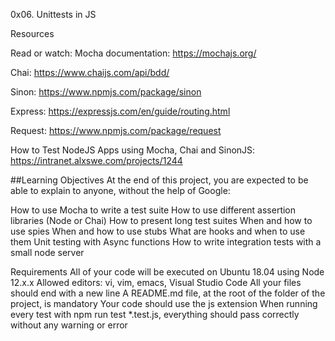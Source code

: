 0x06. Unittests in JS


Resources


Read or watch:
Mocha documentation: https://mochajs.org/


Chai: https://www.chaijs.com/api/bdd/


Sinon: https://www.npmjs.com/package/sinon


Express: https://expressjs.com/en/guide/routing.html


Request: https://www.npmjs.com/package/request


How to Test NodeJS Apps using Mocha, Chai and SinonJS: https://intranet.alxswe.com/projects/1244


##Learning Objectives
At the end of this project, you are expected to be able to explain to anyone, without the help of Google:

How to use Mocha to write a test suite
How to use different assertion libraries (Node or Chai)
How to present long test suites
When and how to use spies
When and how to use stubs
What are hooks and when to use them
Unit testing with Async functions
How to write integration tests with a small node server


Requirements
All of your code will be executed on Ubuntu 18.04 using Node 12.x.x
Allowed editors: vi, vim, emacs, Visual Studio Code
All your files should end with a new line
A README.md file, at the root of the folder of the project, is mandatory
Your code should use the js extension
When running every test with npm run test *.test.js, everything should pass correctly without any warning or error
